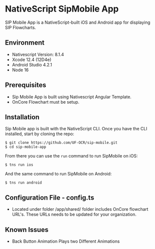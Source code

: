 # NativeScript SipMobile App
SIP Mobile App is a NativeScript-built iOS and Android app for displaying SIP Flowcharts. 

## Environment

- Nativescript Version: 8.1.4
- Xcode 12.4 (12D4e)
- Android Studio 4.2.1
- Node 16

## Prerequisites
- Sip Mobile App is built using Nativescript Angular Template.
- OnCore Flowchart must be setup.

## Installation

Sip Mobile app is built with the NativeScript CLI. Once you have the CLI installed, start by cloning the repo:

```
$ git clone https://github.com/UF-OCR/sip-mobile.git
$ cd sip-mobile-app
```

From there you can use the `run` command to run SipMobile on iOS:

```
$ tns run ios
```

And the same command to run SipMobile on Android:

```
$ tns run android
```

## Configuration File - config.ts

- Located under folder /app/shared/ folder includes OnCore flowchart URL's. These URLs needs to be updated for your organization.

## Known Issues
- Back Button Animation Plays two Different Animations 
